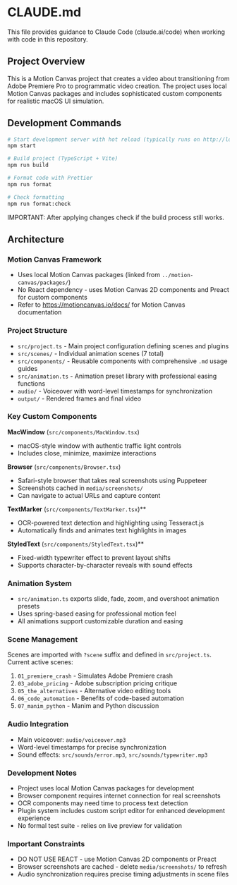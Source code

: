# CLAUDE.md

This file provides guidance to Claude Code (claude.ai/code) when working with code in this repository.

## Project Overview

This is a Motion Canvas project that creates a video about transitioning from Adobe Premiere Pro to programmatic video creation. The project uses local Motion Canvas packages and includes sophisticated custom components for realistic macOS UI simulation.

## Development Commands

```bash
# Start development server with hot reload (typically runs on http://localhost:9000)
npm start

# Build project (TypeScript + Vite)
npm run build

# Format code with Prettier
npm run format

# Check formatting
npm run format:check
```
IMPORTANT: 
After applying changes check if the build process still works.

## Architecture

### Motion Canvas Framework

- Uses local Motion Canvas packages (linked from `../motion-canvas/packages/`)
- No React dependency - uses Motion Canvas 2D components and Preact for custom components
- Refer to https://motioncanvas.io/docs/ for Motion Canvas documentation

### Project Structure

- `src/project.ts` - Main project configuration defining scenes and plugins
- `src/scenes/` - Individual animation scenes (7 total)
- `src/components/` - Reusable components with comprehensive `.md` usage guides
- `src/animation.ts` - Animation preset library with professional easing functions
- `audio/` - Voiceover with word-level timestamps for synchronization
- `output/` - Rendered frames and final video

### Key Custom Components

**MacWindow** (`src/components/MacWindow.tsx`)

- macOS-style window with authentic traffic light controls
- Includes close, minimize, maximize interactions

**Browser** (`src/components/Browser.tsx`)

- Safari-style browser that takes real screenshots using Puppeteer
- Screenshots cached in `media/screenshots/`
- Can navigate to actual URLs and capture content

**TextMarker** (`src/components/TextMarker.tsx`)\*\*

- OCR-powered text detection and highlighting using Tesseract.js
- Automatically finds and animates text highlights in images

**StyledText** (`src/components/StyledText.tsx`)\*\*

- Fixed-width typewriter effect to prevent layout shifts
- Supports character-by-character reveals with sound effects

### Animation System

- `src/animation.ts` exports slide, fade, zoom, and overshoot animation presets
- Uses spring-based easing for professional motion feel
- All animations support customizable duration and easing

### Scene Management

Scenes are imported with `?scene` suffix and defined in `src/project.ts`. Current active scenes:

1. `01_premiere_crash` - Simulates Adobe Premiere crash
2. `03_adobe_pricing` - Adobe subscription pricing critique
3. `05_the_alternatives` - Alternative video editing tools
4. `06_code_automation` - Benefits of code-based automation
5. `07_manim_python` - Manim and Python discussion

### Audio Integration

- Main voiceover: `audio/voiceover.mp3`
- Word-level timestamps for precise synchronization
- Sound effects: `src/sounds/error.mp3`, `src/sounds/typewriter.mp3`

### Development Notes

- Project uses local Motion Canvas packages for development
- Browser component requires internet connection for real screenshots
- OCR components may need time to process text detection
- Plugin system includes custom script editor for enhanced development experience
- No formal test suite - relies on live preview for validation

### Important Constraints

- DO NOT USE REACT - use Motion Canvas 2D components or Preact
- Browser screenshots are cached - delete `media/screenshots/` to refresh
- Audio synchronization requires precise timing adjustments in scene files

